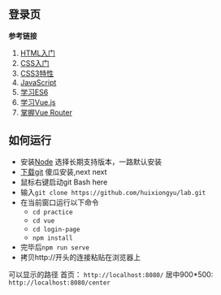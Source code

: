 ## 登录页

**参考链接**
1. [HTML入门](https://www.runoob.com/html/html-tutorial.html)
2. [CSS入门](https://www.runoob.com/css/css-tutorial.html)
3. [CSS3特性](https://www.runoob.com/css3/css3-tutorial.html)
4. [JavaScript](https://wangdoc.com/javascript/)
5. [学习ES6](http://es6.ruanyifeng.com/)
6. [学习Vue.js](https://cn.vuejs.org/v2/guide/)
7. [掌握Vue Router](https://router.vuejs.org/zh/)

## 如何运行
* 安装[Node](https://nodejs.org/zh-cn/) 选择长期支持版本，一路默认安装
* [下载git](https://git-scm.com/downloads) 傻瓜安装,next  next
* 鼠标右键启动git Bash here
* 输入`git clone https://github.com/huixiongyu/lab.git`
* 在当前窗口运行以下命令
    * `cd practice`
    * `cd vue`
    * `cd login-page`
    * `npm install`
* 完毕后`npm run serve`
* 拷贝http://开头的连接粘贴在浏览器上

可以显示的路径
首页： `http://localhost:8080/`
居中900*500: `http://localhost:8080/center`